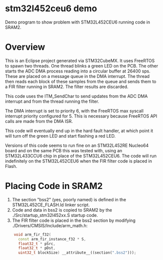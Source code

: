 stm32l452ceu6 demo
====

Demo program to show problem with STM32L452CEU6 running code in SRAM2.

Overview
====

This is an Eclipse project generated via STM32CubeMX.  It uses FreeRTOS to 
spawn two threads.  One thread blinks a green LED on the PCB.  The other
starts the ADC DMA process reading into a circular buffer at 26400 sps.
These are placed on a message queue in the DMA interrupt.  The thread
then reads each block of these samples from the queue and sends them to
a FIR filter running in SRAM2.  The filter results are discarded.

This code uses the ITM_SendChar to send updates from the ADC DMA interrupt
and from the thread running the filter.

The DMA interrupt is set to priority 6, with the FreeRTOS max syscall
interrupt priority configured for 5.  This is necessary because FreeRTOS
API calls are made from the DMA ISR.

This code will eventually end up in the hard fault handler, at which point
it will turn off the green LED and start flashing a red LED.

Versions of this code seems to run fine on an STM32L452RE Nucleo64 board and
on the same PCB this was tested with, using an STM32L433CCU6 chip in place
of the STM32L452CEU6.  The code will run indefinitely on the STM32L452CEU6
when the FIR filter code is placed in Flash.

Placing Code in SRAM2
====

1. The section "bss2" (yes, poorly named) is defined in the
STM32L452CE_FLASH.ld linker script.
2. Code and data in bss2 is copied to SRAM2 by the
./Src/startup_stm32l452xx.S startup code.
3. The FIR filter code is placed in the bss2 section by modifying
./Drivers/CMSIS/Include/arm_math.h:

```c++
    void arm_fir_f32(
      const arm_fir_instance_f32 * S,
      float32_t * pSrc,
      float32_t * pDst,
      uint32_t blockSize) __attribute__((section(".bss2")));
```
